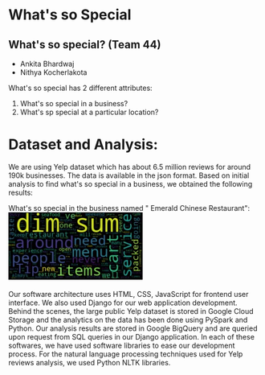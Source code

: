 # What's so Special

## What's so special? (Team 44)
- Ankita Bhardwaj
- Nithya Kocherlakota

What's so special has 2 different attributes:
  1. What's so special in a business?
  2. What's sp special at a particular location?
  
# Dataset and Analysis:
We are using Yelp dataset which has about 6.5 million reviews for around 190k businesses. The data is available in the json format.
Based on initial analysis to find what's so special in a business, we obtained the following results:

What's so special in the business named " Emerald Chinese Restaurant":
![image 1](dimsum.jpg)

Our software architecture uses HTML, CSS, JavaScript for frontend user interface. We also used Django for our web application development. Behind the scenes, the large public Yelp dataset is stored in Google Cloud Storage and the analytics on the data has been done using PySpark and Python. Our analysis results are stored in Google BigQuery and are queried upon request from SQL queries in our Django application. In each of these softwares, we have used software libraries to ease our development process. For the natural language processing techniques used for Yelp reviews analysis, we used Python NLTK libraries.
  

